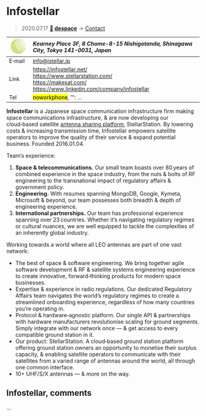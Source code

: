 # Infostellar
> 2020.07.17 **[🚀](../index/index.md) [despace](index.md)** → [Contact](contact.md)

|[![](f/contact/i/infostellar_logo1_thumb.jpg)](f/contact/i/infostellar_logo1.png)|*Kearney Place 3F, 8 Chome-8-15 Nishigotanda, Shinagawa City, Tokyo 141-0031, Japan*|
|:--|:--|
|E‑mail|<info@istellar.jp>|
|Link|<https://infostellar.net/><br> <https://www.stellarstation.com/><br> <https://makesat.com/><br> <https://www.linkedin.com/company/infostellar>|
|Tel|<mark>noworkphone</mark>, ℻: …|

**Infostellar** is a Japanese space communication infrastructure firm making space communications infrastructure, & are now developing our cloud‑based satellite [antenna sharing platform](scs.md), StellarStation. By lowering costs & increasing transmission time, Infostellar empowers satellite operators to improve the quality of their service & expand potential business. Founded 2016.01.04.

Team’s experience:

   1. **Space & telecommunications.** Our small team boasts over 80 years of combined experience in the space industry, from the nuts & bolts of RF engineering to the transnational impact of regulatory affairs & government policy.
   1. **Engineering.** With resumes spanning MongoDB, Google, Kymeta, Microsoft & beyond, our team possesses both breadth & depth of engineering experience.
   1. **International partnerships.** Our team has professional experience spanning over 23 countries. Whether it’s navigating regulatory regimes or cultural nuances, we are well equipped to tackle the complexities of an inherently global industry.

Working towards a world where all LEO antennas are part of one vast network:

   - The best of space & software engineering. We bring together agile software development & RF & satellite systems engineering experience to create innovative, forward‑thinking products for modern space businesses.
   - Expertise & experience in radio regulations. Our dedicated Regulatory Affairs team navigates the world’s regulatory regimes  to create a streamlined onboarding experience, regardless of how many countries you’re operating in.
   - Protocol & hardware‑agnostic platform. Our single API & partnerships with hardware manufacturers revolutionise scaling for ground segments. Simply integrate with our network once — & get access to every compatible ground station in it.
   - Our product: StellarStation. A cloud‑based ground station platform offering ground station owners an opportunity to monetise their surplus capacity, & enabling satellite operators to communicate with their satellites from a varied range of antennas around the world, all through one common interface.
   - 10+ UHF/S/X antennas — & more on the way.


<p style="page-break-after:always"> </p>

## Infostellar, comments

…
